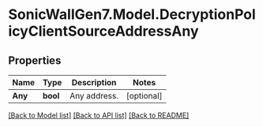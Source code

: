 # SonicWallGen7.Model.DecryptionPolicyClientSourceAddressAny

## Properties

Name | Type | Description | Notes
------------ | ------------- | ------------- | -------------
**Any** | **bool** | Any address. | [optional] 

[[Back to Model list]](../README.md#documentation-for-models) [[Back to API list]](../README.md#documentation-for-api-endpoints) [[Back to README]](../README.md)

